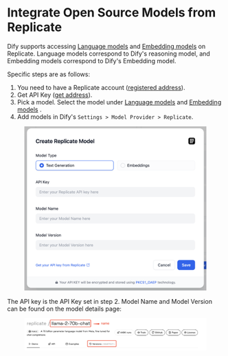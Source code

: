 # Integrate Open Source Models from Replicate

Dify supports accessing [Language models](https://replicate.com/collections/language-models) and [Embedding models](https://replicate.com/collections/embedding-models) on Replicate. Language models correspond to Dify's reasoning model, and Embedding models correspond to Dify's Embedding model.

Specific steps are as follows:

1. You need to have a Replicate account ([registered address](https://replicate.com/signin?next=/docs)).
2. Get API Key ([get address](https://replicate.com/signin?next=/docs)).
3. Pick a model. Select the model under [Language models](https://replicate.com/collections/language-models) and [Embedding models](https://replicate.com/collections/embedding-models) .
4. Add models in Dify's `Settings > Model Provider > Replicate`.

<figure><img src="../../.gitbook/assets/set-up-replicate.png" alt=""><figcaption></figcaption></figure>

The API key is the API Key set in step 2. Model Name and Model Version can be found on the model details page:

<figure><img src="../../.gitbook/assets/replicate-version.png" alt=""><figcaption></figcaption></figure>
